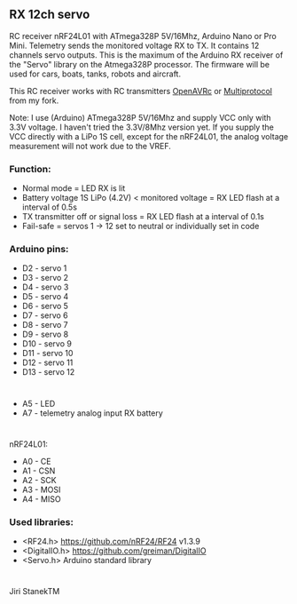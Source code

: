 ## RX 12ch servo
RC receiver nRF24L01 with ATmega328P 5V/16Mhz, Arduino Nano or Pro Mini.
Telemetry sends the monitored voltage RX to TX. 
It contains 12 channels servo outputs.
This is the maximum of the Arduino RX receiver of the "Servo" library on the Atmega328P processor.
The firmware will be used for cars, boats, tanks, robots and aircraft.

This RC receiver works with RC transmitters [OpenAVRc](https://github.com/stanekTM/OpenAVRc_Dev) or 
[Multiprotocol](https://github.com/stanekTM/DIY-Multiprotocol-TX-Module) from my fork.

Note: I use (Arduino) ATmega328P 5V/16Mhz and supply VCC only with 3.3V voltage. 
I haven't tried the 3.3V/8Mhz version yet. 
If you supply the VCC directly with a LiPo 1S cell, except for the nRF24L01, the analog voltage measurement will not work due to the VREF.

### Function:
* Normal mode = LED RX is lit
* Battery voltage 1S LiPo (4.2V) < monitored voltage = RX LED flash at a interval of 0.5s
* TX transmitter off or signal loss = RX LED flash at a interval of 0.1s
* Fail-safe = servos 1 -> 12 set to neutral or individually set in code

### Arduino pins:
* D2  - servo 1
* D3  - servo 2
* D4  - servo 3
* D5  - servo 4
* D6  - servo 5
* D7  - servo 6
* D8  - servo 7
* D9  - servo 8
* D10 - servo 9
* D11 - servo 10
* D12 - servo 11
* D13 - servo 12
#
* A5  - LED
* A7  - telemetry analog input RX battery
#
nRF24L01:
* A0  - CE
* A1  - CSN
* A2  - SCK
* A3  - MOSI
* A4  - MISO

### Used libraries:
* <RF24.h>                      https://github.com/nRF24/RF24 v1.3.9 
* <DigitalIO.h>                 https://github.com/greiman/DigitalIO
* <Servo.h>        Arduino standard library
#
Jiri StanekTM
